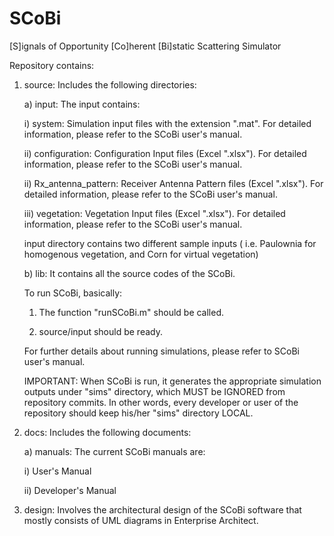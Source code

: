 # SCoBi
[S]ignals of Opportunity [Co]herent [Bi]static Scattering Simulator


Repository contains:

1) source: Includes the following directories:
   
   a) input: The input contains:
   
      i) system: Simulation input files with the extension ".mat". For detailed information, please refer to the SCoBi user's manual.
      
      ii) configuration:  Configuration Input files (Excel ".xlsx"). For detailed information, please refer to the SCoBi user's manual.
      
      ii) Rx_antenna_pattern:  Receiver Antenna Pattern files (Excel ".xlsx"). For detailed information, please refer to the SCoBi user's manual.
      
      iii) vegetation:  Vegetation Input files (Excel ".xlsx"). For detailed information, please refer to the SCoBi user's manual.


      input directory contains two different sample inputs ( i.e. Paulownia for homogenous vegetation, and Corn for virtual vegetation)
      
   b) lib: It contains all the source codes of the SCoBi.

      To run SCoBi, basically:
      
      1) The function "runSCoBi.m" should be called.
      
      2) source/input should be ready.
	  
	  For further details about running simulations, please refer to SCoBi user's manual.
      
      IMPORTANT: When SCoBi is run, it generates the appropriate simulation outputs under "sims" directory, which MUST be IGNORED from repository commits. In other words, every developer or user of the repository should keep his/her "sims" directory LOCAL.


2) docs: Includes the following documents:
   
   a) manuals: The current SCoBi manuals are:
   
      i) User's Manual
      
      ii) Developer's Manual
      
      
3) design: Involves the architectural design of the SCoBi software that mostly consists of UML diagrams in Enterprise Architect.
